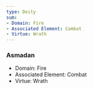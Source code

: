 ```yaml
---
type: Deity
sum:
- Domain: Fire
- Associated Element: Combat
- Virtue: Wrath
---
```

### Asmadan
- Domain: Fire
- Associated Element: Combat
- Virtue: Wrath
